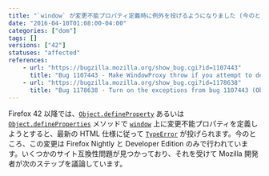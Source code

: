 ```yaml
---
title: "`window` が変更不能プロパティ定義時に例外を投げるようになりました (今のところ Nightly と Developer Edition のみ)"
date: "2016-04-10T01:08:00-04:00"
categories: ["dom"]
tags: []
versions: ["42"]
statuses: "affected"
references:
    - url: "https://bugzilla.mozilla.org/show_bug.cgi?id=1107443"
      title: "Bug 1107443 - Make WindowProxy throw if you attempt to define a non-configurable property"
    - url: "https://bugzilla.mozilla.org/show_bug.cgi?id=1178638"
      title: "Bug 1178638 - Turn on the exceptions from bug 1107443 (Object.defineProperty on window with non-configurable property) on beta/release"
---
```

Firefox 42 以降では、[`Object.defineProperty`](https://developer.mozilla.org/ja/docs/Web/JavaScript/Reference/Global_Objects/Object/defineProperty) あるいは [`Object.defineProperties`](https://developer.mozilla.org/ja/docs/Web/JavaScript/Reference/Global_Objects/Object/defineProperties) メソッドで [`window`](https://developer.mozilla.org/ja/docs/Web/API/Window) 上に変更不能プロパティを定義しようとすると、最新の HTML 仕様に従って [`TypeError`](https://developer.mozilla.org/ja/docs/Web/JavaScript/Reference/Global_Objects/TypeError) が投げられます。今のところ、この変更は Firefox Nightly と Developer Edition のみで行われています。いくつかのサイト互換性問題が見つかっており、それを受けて Mozilla 開発者が次のステップを議論しています。
